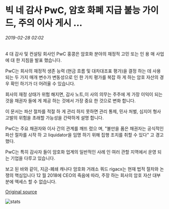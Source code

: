 # 빅 네 감사 PwC, 암호 화폐 지급 불능 가이드, 주의 이사 게시 ...

###### 2019-02-28 02:02

4 대 감사 및 컨설팅 회사인 PwC 홍콩은 암호화 분야의 재정적 고민 또는 인 용 매 사업에 대 한 지침을 발표 했습니다.

PwC는 회사의 재정적 생존 능력 (현금 흐름 및 대차대조표 평가)을 결정 하는 데 사용 되는 두 가지 매개 변수가 변동성으로 인 한 가치 평가를 복잡 하 게 하는 암호 자산의 경우 확인 하기가 더 어려울 수 있습니다.

회사의 재정 상태가 위험 해지면, 감사 노트,이 사의 의무는 주주에 게 가장 이익이 되는 것을 채권자 들에 게 제공 하는 것에서 가장 중요 한 것으로 변화 합니다.

이 문서는 파산 절차를 적절 하 게 관리 하지 못하면 관리 통제, 민사 처벌, 심지어 형사 고발의 위험을 초래할 가능성을 간략하게 설명 합니다.

PwC는 주요 채권자와 이사 간의 관계를 깨뜨 렸으 며, "불만을 품은 채권자는 공식적인 파산 절차를 시작 하 고 liquidator을 임명 하기 위해 집행 조치를 취할 수 있다" 고 경고 했다.

PwC는 특히 감사자 들이 암호화 업계의 일반적인 사례 인 여러 관할 지역에서 운영 되는 기업을 다루고 있습니다.

보고 된 바와 같이, 지금-폐쇄 캐나다 암호화 거래소 쿼드 rigacx는 현재 법적 절차와 논쟁의 핵심입니다 12 월 2018에 CEO의 죽음에 따라, 주장 하는 회사의 암호 자산 대부분에 액세스 할 수 없습니다.

[Original source](https://cointelegraph.com/news/big-four-auditor-pwc-publishes-crypto-insolvency-guide-cautions-directors)

![stats](https://c.statcounter.com/11760860/0/a89fa40b/1/ "stats")
